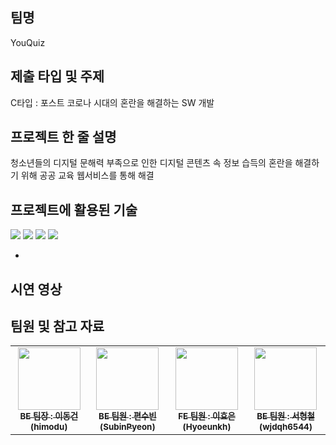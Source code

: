 ## 팀명
YouQuiz
## 제출 타입 및 주제
C타입 : 포스트 코로나 시대의 혼란을 해결하는 SW 개발

## 프로젝트 한 줄 설명
청소년들의 디지털 문해력 부족으로 인한 디지털 콘텐츠 속 정보 습득의 혼란을 해결하기 위해 공공 교육 웹서비스를 통해 해결


## 프로젝트에 활용된 기술
<img src="https://img.shields.io/badge/React-61DAFB?style=for-the-badge&logo=React&logoColor=white"> <img src="https://img.shields.io/badge/Spring Boot-6DB33F?style=for-the-badge&logo=Spring Boot&logoColor=white">  <img src="https://img.shields.io/badge/MySQL-4479A1?style=for-the-badge&logo=MySQL&logoColor=white">  <img src="https://img.shields.io/badge/Naver-03C75A?style=for-the-badge&logo=Naver&logoColor=white"> 

- 


## 시연 영상


## 팀원 및 참고 자료
<table>
  <tbody>
    <tr>
      <td align="center"><a href="https://github.com/himodu"><img src="https://avatars.githubusercontent.com/u/71763322?v=4" width="100px;" alt=""/><br /><sub><b>BE 팀장 : 이동건 (himodu)</b></sub></a><br /></td>
      <td align="center"><a href="https://github.com/SubinPyeon"><img src="https://avatars.githubusercontent.com/u/105070397?v=4" width="100px;" alt=""/><br /><sub><b>BE 팀원 : 편수빈 (SubinPyeon) </b></sub></a><br /></td>
      <td align="center"><a href="https://github.com/Hyoeunkh"><img src="https://avatars.githubusercontent.com/u/102338613?s=64&v=4" width="100px;" alt=""/><br /><sub><b>FE 팀원 :  이효은 (Hyoeunkh) </b></sub></a><br /></td>
      <td align="center"><a href="https://github.com/wjdqh6544"><img src="https://avatars.githubusercontent.com/u/77498822?v=4" width="100px;" alt=""/><br /><sub><b>BE 팀원 : 서형철 (wjdqh6544) </b></sub></a><br /></td>
    </tr>
  </tbody>
</table>

